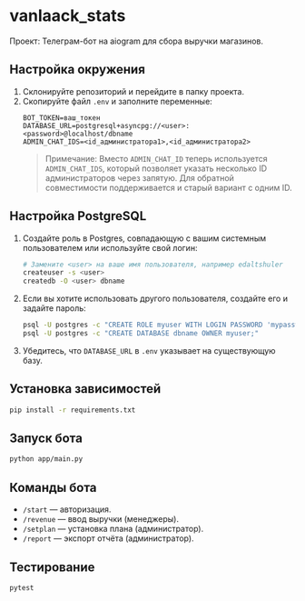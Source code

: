 # vanlaack_stats

Проект: Телеграм-бот на aiogram для сбора выручки магазинов.

## Настройка окружения

1. Склонируйте репозиторий и перейдите в папку проекта.
2. Скопируйте файл `.env` и заполните переменные:
   ```
   BOT_TOKEN=ваш_токен
   DATABASE_URL=postgresql+asyncpg://<user>:<password>@localhost/dbname
   ADMIN_CHAT_IDS=<id_администратора1>,<id_администратора2>
   ```
   > Примечание: Вместо `ADMIN_CHAT_ID` теперь используется `ADMIN_CHAT_IDS`, который позволяет 
   > указать несколько ID администраторов через запятую. Для обратной совместимости поддерживается 
   > и старый вариант с одним ID.

## Настройка PostgreSQL

1. Создайте роль в Postgres, совпадающую с вашим системным пользователем или используйте свой логин:
   ```bash
   # Замените <user> на ваше имя пользователя, например edaltshuler
   createuser -s <user>
   createdb -O <user> dbname
   ```
2. Если вы хотите использовать другого пользователя, создайте его и задайте пароль:
   ```bash
   psql -U postgres -c "CREATE ROLE myuser WITH LOGIN PASSWORD 'mypassword';"
   psql -U postgres -c "CREATE DATABASE dbname OWNER myuser;"
   ```
3. Убедитесь, что `DATABASE_URL` в `.env` указывает на существующую базу.

## Установка зависимостей

```bash
pip install -r requirements.txt
```

## Запуск бота

```bash
python app/main.py
```

## Команды бота

- `/start` — авторизация.
- `/revenue` — ввод выручки (менеджеры).
- `/setplan` — установка плана (администратор).
- `/report` — экспорт отчёта (администратор).

## Тестирование

```bash
pytest
```